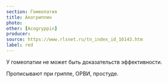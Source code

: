 ```yaml
---
section: Гомеопатия
title: Акогриппин
photo:
other: [Acogryppin]
producer:
source: https://www.rlsnet.ru/tn_index_id_16143.htm
label: red
---
```


У гомеопатии не может быть доказательств эффективности.

Прописывают при гриппе, ОРВИ, простуде.
